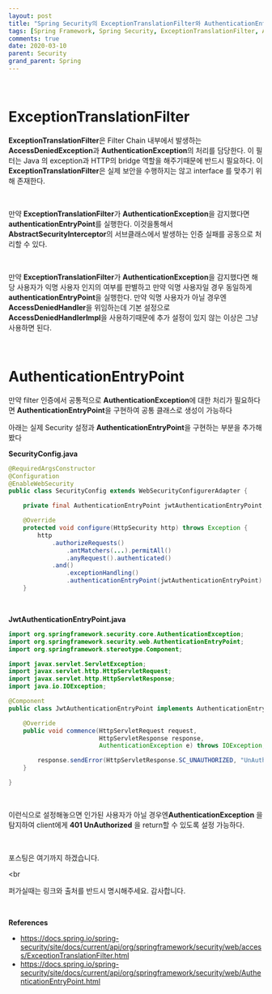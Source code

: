 ```yaml
---
layout: post
title: "Spring Security의 ExceptionTranslationFilter와 AuthenticationEntryPoint"
tags: [Spring Framework, Spring Security, ExceptionTranslationFilter, AuthenticationEntryPoint]
comments: true
date: 2020-03-10
parent: Security
grand_parent: Spring
---
```




<br>

# ExceptionTranslationFilter

**ExceptionTranslationFilter**은 Filter Chain 내부에서 발생하는 **AccessDeniedException**과 **AuthenticationException**의 처리를 담당한다. 이 필터는 Java 의 exception과 HTTP의 bridge 역할을 해주기때문에 반드시 필요하다. 이 **ExceptionTranslationFilter**은 실제 보안을 수행하지는 않고 interface 를 맞추기 위해 존재한다.

<br>

만약 **ExceptionTranslationFilter**가 **AuthenticationException**을 감지했다면 **authenticationEntryPoint**를 실행한다. 이것을통해서 **AbstractSecurityInterceptor**의 서브클래스에서 발생하는 인증 실패를 공동으로 처리할 수 있다.

<br>

만약 **ExceptionTranslationFilter**가 **AuthenticationException**을 감지했다면 해당 사용자가 익명 사용자 인지의 여부를 판별하고 만약 익명 사용자일 경우 동일하게 **authenticationEntryPoint**을 실행한다. 만약 익명 사용자가 아닐 경우엔 **AccessDeniedHandler**을 위임하는데 기본 설정으로 **AccessDeniedHandlerImpl**을 사용하기때문에 추가 설정이 있지 않는 이상은 그냥 사용하면 된다.



<br>

# AuthenticationEntryPoint

만약 filter 인증에서 공통적으로 **AuthenticationException**에 대한 처리가 필요하다면  **AuthenticationEntryPoint**을 구현하여 공통 클래스로 생성이 가능하다

아래는 실제 Security 설정과 **AuthenticationEntryPoint**을 구현하는 부분을 추가해봤다



**SecurityConfig.java**

```java
@RequiredArgsConstructor
@Configuration
@EnableWebSecurity
public class SecurityConfig extends WebSecurityConfigurerAdapter {

    private final AuthenticationEntryPoint jwtAuthenticationEntryPoint;

    @Override
    protected void configure(HttpSecurity http) throws Exception {
        http
            .authorizeRequests()
                .antMatchers(...).permitAll()
                .anyRequest().authenticated()
            .and()
                .exceptionHandling()
                .authenticationEntryPoint(jwtAuthenticationEntryPoint)
    }
```

<br>



**JwtAuthenticationEntryPoint.java**

```java
import org.springframework.security.core.AuthenticationException;
import org.springframework.security.web.AuthenticationEntryPoint;
import org.springframework.stereotype.Component;

import javax.servlet.ServletException;
import javax.servlet.http.HttpServletRequest;
import javax.servlet.http.HttpServletResponse;
import java.io.IOException;

@Component
public class JwtAuthenticationEntryPoint implements AuthenticationEntryPoint {

    @Override
    public void commence(HttpServletRequest request,
                         HttpServletResponse response,
                         AuthenticationException e) throws IOException, ServletException {

        response.sendError(HttpServletResponse.SC_UNAUTHORIZED, "UnAuthorized");
    }

}
```

<br>

이런식으로 설정해놓으면 인가된 사용자가 아닐 경우엔**AuthenticationException** 을 탐지하여 client에게 **401 UnAuthorized** 을 return할 수 있도록 설정 가능하다.



<br>

포스팅은 여기까지 하겠습니다.  

<br

퍼가실때는 링크와 출처를 반드시 명시해주세요. 감사합니다.

<br>



**References**

-   https://docs.spring.io/spring-security/site/docs/current/api/org/springframework/security/web/access/ExceptionTranslationFilter.html
-   https://docs.spring.io/spring-security/site/docs/current/api/org/springframework/security/web/AuthenticationEntryPoint.html
